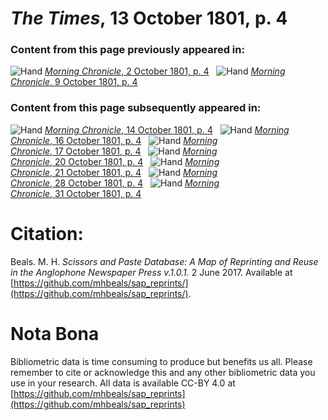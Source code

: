 # *The Times*, 13 October 1801, p. 4  
  
### Content from this page previously appeared in:  
![Hand](http://scissorsandpaste.net/wp-content/uploads/2017/06/smallhandpointer.png) [*Morning Chronicle*, 2 October 1801, p. 4](https://mhbeals.github.io/sap_html/Morning-Chronicle/Morning-Chronicle-2-October-1801-p-4)  
![Hand](http://scissorsandpaste.net/wp-content/uploads/2017/06/smallhandpointer.png) [*Morning Chronicle*, 9 October 1801, p. 4](https://mhbeals.github.io/sap_html/Morning-Chronicle/Morning-Chronicle-9-October-1801-p-4)  
  
### Content from this page subsequently appeared in:  
![Hand](http://scissorsandpaste.net/wp-content/uploads/2017/06/smallhandpointer.png) [*Morning Chronicle*, 14 October 1801, p. 4](https://mhbeals.github.io/sap_html/Morning-Chronicle/Morning-Chronicle-14-October-1801-p-4)  
![Hand](http://scissorsandpaste.net/wp-content/uploads/2017/06/smallhandpointer.png) [*Morning Chronicle*, 16 October 1801, p. 4](https://mhbeals.github.io/sap_html/Morning-Chronicle/Morning-Chronicle-16-October-1801-p-4)  
![Hand](http://scissorsandpaste.net/wp-content/uploads/2017/06/smallhandpointer.png) [*Morning Chronicle*, 17 October 1801, p. 4](https://mhbeals.github.io/sap_html/Morning-Chronicle/Morning-Chronicle-17-October-1801-p-4)  
![Hand](http://scissorsandpaste.net/wp-content/uploads/2017/06/smallhandpointer.png) [*Morning Chronicle*, 20 October 1801, p. 4](https://mhbeals.github.io/sap_html/Morning-Chronicle/Morning-Chronicle-20-October-1801-p-4)  
![Hand](http://scissorsandpaste.net/wp-content/uploads/2017/06/smallhandpointer.png) [*Morning Chronicle*, 21 October 1801, p. 4](https://mhbeals.github.io/sap_html/Morning-Chronicle/Morning-Chronicle-21-October-1801-p-4)  
![Hand](http://scissorsandpaste.net/wp-content/uploads/2017/06/smallhandpointer.png) [*Morning Chronicle*, 28 October 1801, p. 4](https://mhbeals.github.io/sap_html/Morning-Chronicle/Morning-Chronicle-28-October-1801-p-4)  
![Hand](http://scissorsandpaste.net/wp-content/uploads/2017/06/smallhandpointer.png) [*Morning Chronicle*, 31 October 1801, p. 4](https://mhbeals.github.io/sap_html/Morning-Chronicle/Morning-Chronicle-31-October-1801-p-4)  


# Citation: 

Beals. M. H. *Scissors and Paste Database: A Map of Reprinting and Reuse in the Anglophone Newspaper Press v.1.0.1.* 2 June 2017. Available at [https://github.com/mhbeals/sap_reprints/](https://github.com/mhbeals/sap_reprints/). 

# Nota Bona

Bibliometric data is time consuming to produce but benefits us all. Please remember to cite or acknowledge this and any other bibliometric data you use in your research. All data is available CC-BY 4.0 at [https://github.com/mhbeals/sap_reprints](https://github.com/mhbeals/sap_reprints)